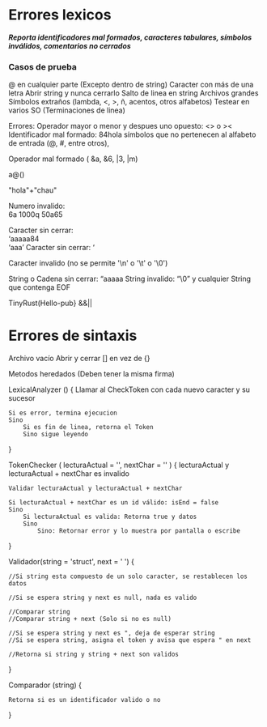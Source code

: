 # Errores lexicos

***Reporta identificadores mal formados, caracteres tabulares, símbolos inválidos, comentarios no cerrados***


### Casos de prueba
@ en cualquier parte (Excepto dentro de string)
Caracter con más de una letra
Abrir string y nunca cerrarlo
Salto de linea en string
Archivos grandes
Símbolos extraños (lambda, <, >, ñ, acentos, otros alfabetos)
Testear en varios SO (Terminaciones de linea)

Errores:
Operador mayor o menor y despues uno opuesto: <> o >< 
Identificador mal formado: 84hola
símbolos que no pertenecen al alfabeto de entrada (@, #, entre otros),

Operador mal formado ( &a, &6, |3, |m)

a@()

"hola"+"chau"

Numero invalido:  
6a
1000q
50a65

Caracter sin cerrar:  
‘aaaaa84  
 ‘aaa’ 
Caracter sin cerrar: ‘ 

Caracter invalido (no se permite '\n' o '\t' o '\0')

String o Cadena sin cerrar: 
“aaaaa
String invalido: “\0”   y cualquier String que contenga EOF 


TinyRust(Hello-pub} &&||


# Errores de sintaxis

Archivo vacío
Abrir y cerrar [] en vez de {}


Metodos heredados (Deben tener la misma firma)



LexicalAnalyzer () {
    Llamar al CheckToken con cada nuevo caracter y su sucesor

    Si es error, termina ejecucion
    Sino
        Si es fin de linea, retorna el Token
        Sino sigue leyendo
}

TokenChecker ( lecturaActual = '', nextChar = '' ) {
    lecturaActual y lecturaActual + nextChar es invalido

    Validar lecturaActual y lecturaActual + nextChar
        
    Si lecturaActual + nextChar es un id válido: isEnd = false
    Sino
        Si lecturaActual es valida: Retorna true y datos
        Sino
            Sino: Retornar error y lo muestra por pantalla o escribe
}


Validador(string = 'struct', next = ' ') {

    //Si string esta compuesto de un solo caracter, se restablecen los datos

    //Si se espera string y next es null, nada es valido

    //Comparar string
    //Comparar string + next (Solo si no es null)

    //Si se espera string y next es ", deja de esperar string
    //Si se espera string, asigna el token y avisa que espera " en next

    //Retorna si string y string + next son validos
}

Comparador (string) {

    Retorna si es un identificador valido o no
}
